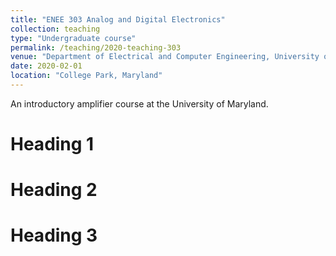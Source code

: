 ```yaml
---
title: "ENEE 303 Analog and Digital Electronics"
collection: teaching
type: "Undergraduate course"
permalink: /teaching/2020-teaching-303
venue: "Department of Electrical and Computer Engineering, University of Maryland"
date: 2020-02-01
location: "College Park, Maryland"
---
```


An introductory amplifier course at the University of Maryland.

Heading 1
======

Heading 2
======

Heading 3
======